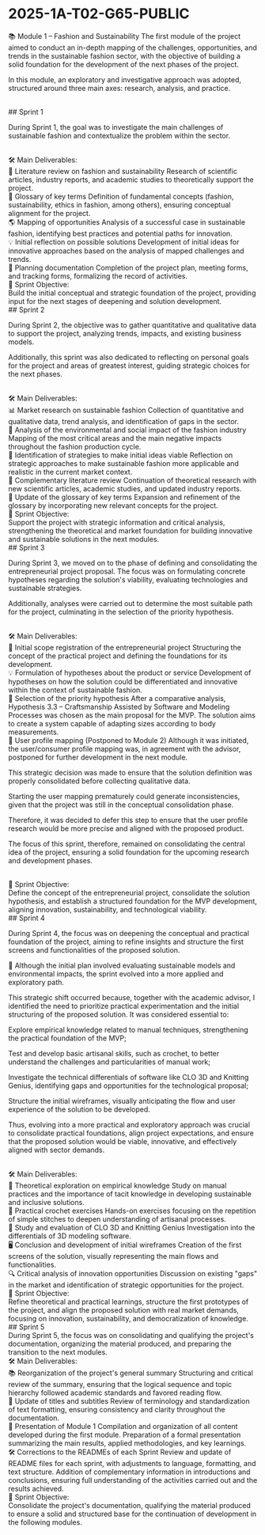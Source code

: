 # 2025-1A-T02-G65-PUBLIC

📚 Module 1 – Fashion and Sustainability
The first module of the project aimed to conduct an in-depth mapping of the challenges, opportunities, and trends in the sustainable fashion sector, with the objective of building a solid foundation for the development of the next phases of the project.

In this module, an exploratory and investigative approach was adopted, structured around three main axes: research, analysis, and practice.

<br>
## Sprint 1

During Sprint 1, the goal was to investigate the main challenges of sustainable fashion and contextualize the problem within the sector.

<br>
🛠️ Main Deliverables:
<br>
📖 Literature review on fashion and sustainability
Research of scientific articles, industry reports, and academic studies to theoretically support the project.

<br>
🧩 Glossary of key terms
Definition of fundamental concepts (fashion, sustainability, ethics in fashion, among others), ensuring conceptual alignment for the project.

<br>
🌎 Mapping of opportunities
Analysis of a successful case in sustainable fashion, identifying best practices and potential paths for innovation.

<br>
💡 Initial reflection on possible solutions
Development of initial ideas for innovative approaches based on the analysis of mapped challenges and trends.

<br>
📝 Planning documentation
Completion of the project plan, meeting forms, and tracking forms, formalizing the record of activities.

<br>
🎯 Sprint Objective:
<br>
Build the initial conceptual and strategic foundation of the project, providing input for the next stages of deepening and solution development.

<br>
## Sprint 2

During Sprint 2, the objective was to gather quantitative and qualitative data to support the project, analyzing trends, impacts, and existing business models.

Additionally, this sprint was also dedicated to reflecting on personal goals for the project and areas of greatest interest, guiding strategic choices for the next phases.

<br>
🛠️ Main Deliverables:
<br>
📊 Market research on sustainable fashion
Collection of quantitative and qualitative data, trend analysis, and identification of gaps in the sector.

<br>
🌱 Analysis of the environmental and social impact of the fashion industry
Mapping of the most critical areas and the main negative impacts throughout the fashion production cycle.

<br>
🎯 Identification of strategies to make initial ideas viable
Reflection on strategic approaches to make sustainable fashion more applicable and realistic in the current market context.

<br>
📖 Complementary literature review
Continuation of theoretical research with new scientific articles, academic studies, and updated industry reports.

<br>
🧩 Update of the glossary of key terms
Expansion and refinement of the glossary by incorporating new relevant concepts for the project.

<br>
🎯 Sprint Objective:
<br>
Support the project with strategic information and critical analysis, strengthening the theoretical and market foundation for building innovative and sustainable solutions in the next modules.

<br>
## Sprint 3

During Sprint 3, we moved on to the phase of defining and consolidating the entrepreneurial project proposal. The focus was on formulating concrete hypotheses regarding the solution's viability, evaluating technologies and sustainable strategies.

Additionally, analyses were carried out to determine the most suitable path for the project, culminating in the selection of the priority hypothesis.

<br>
🛠️ Main Deliverables:
<br>
📝 Initial scope registration of the entrepreneurial project
Structuring the concept of the practical project and defining the foundations for its development.

<br>
💡 Formulation of hypotheses about the product or service
Development of hypotheses on how the solution could be differentiated and innovative within the context of sustainable fashion.

<br>
🧵 Selection of the priority hypothesis
After a comparative analysis, Hypothesis 3.3 – Craftsmanship Assisted by Software and Modeling Processes was chosen as the main proposal for the MVP.
The solution aims to create a system capable of adapting sizes according to body measurements.

<br>
📢 User profile mapping (Postponed to Module 2)
Although it was initiated, the user/consumer profile mapping was, in agreement with the advisor, postponed for further development in the next module.

This strategic decision was made to ensure that the solution definition was properly consolidated before collecting qualitative data.

Starting the user mapping prematurely could generate inconsistencies, given that the project was still in the conceptual consolidation phase.

Therefore, it was decided to defer this step to ensure that the user profile research would be more precise and aligned with the proposed product.

The focus of this sprint, therefore, remained on consolidating the central idea of the project, ensuring a solid foundation for the upcoming research and development phases.

<br>
🎯 Sprint Objective:
<br>
Define the concept of the entrepreneurial project, consolidate the solution hypothesis, and establish a structured foundation for the MVP development, aligning innovation, sustainability, and technological viability.

<br>
## Sprint 4

During Sprint 4, the focus was on deepening the conceptual and practical foundation of the project, aiming to refine insights and structure the first screens and functionalities of the proposed solution.

📢 Although the initial plan involved evaluating sustainable models and environmental impacts, the sprint evolved into a more applied and exploratory path.

This strategic shift occurred because, together with the academic advisor, I identified the need to prioritize practical experimentation and the initial structuring of the proposed solution. It was considered essential to:

Explore empirical knowledge related to manual techniques, strengthening the practical foundation of the MVP;

Test and develop basic artisanal skills, such as crochet, to better understand the challenges and particularities of manual work;

Investigate the technical differentials of software like CLO 3D and Knitting Genius, identifying gaps and opportunities for the technological proposal;

Structure the initial wireframes, visually anticipating the flow and user experience of the solution to be developed.

Thus, evolving into a more practical and exploratory approach was crucial to consolidate practical foundations, align project expectations, and ensure that the proposed solution would be viable, innovative, and effectively aligned with sector demands.

<br>
🛠️ Main Deliverables:
<br>
🧠 Theoretical exploration on empirical knowledge
Study on manual practices and the importance of tacit knowledge in developing sustainable and inclusive solutions.

<br>
🧵 Practical crochet exercises
Hands-on exercises focusing on the repetition of simple stitches to deepen understanding of artisanal processes.

<br>
🎨 Study and evaluation of CLO 3D and Knitting Genius
Investigation into the differentials of 3D modeling software.

<br>
🖥️ Conclusion and development of initial wireframes
Creation of the first screens of the solution, visually representing the main flows and functionalities.

<br>
🔍 Critical analysis of innovation opportunities
Discussion on existing "gaps" in the market and identification of strategic opportunities for the project.

<br>
🎯 Sprint Objective:
<br>
Refine theoretical and practical learnings, structure the first prototypes of the project, and align the proposed solution with real market demands, focusing on innovation, sustainability, and democratization of knowledge.

<br>
## Sprint 5
<br>
During Sprint 5, the focus was on consolidating and qualifying the project's documentation, organizing the material produced, and preparing the transition to the next modules.

<br>
🛠️ Main Deliverables:
<br>
📚 Reorganization of the project's general summary
Structuring and critical review of the summary, ensuring that the logical sequence and topic hierarchy followed academic standards and favored reading flow.

<br>
📝 Update of titles and subtitles
Review of terminology and standardization of text formatting, ensuring consistency and clarity throughout the documentation.

<br>
🧩 Presentation of Module 1
Compilation and organization of all content developed during the first module.
Preparation of a formal presentation summarizing the main results, applied methodologies, and key learnings.

<br>
🛠️ Corrections to the READMEs of each Sprint
Review and update of README files for each sprint, with adjustments to language, formatting, and text structure.
Addition of complementary information in introductions and conclusions, ensuring full understanding of the activities carried out and the results achieved.

<br>
🎯 Sprint Objective:
<br>
Consolidate the project's documentation, qualifying the material produced to ensure a solid and structured base for the continuation of development in the following modules.

<br>
